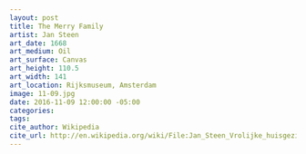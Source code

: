 ```yaml
---
layout: post
title: The Merry Family
artist: Jan Steen
art_date: 1668
art_medium: Oil
art_surface: Canvas
art_height: 110.5
art_width: 141
art_location: Rijksmuseum, Amsterdam
image: 11-09.jpg
date: 2016-11-09 12:00:00 -05:00
categories:
tags:
cite_author: Wikipedia
cite_url: http://en.wikipedia.org/wiki/File:Jan_Steen_Vrolijke_huisgezin.jpg
---
```

